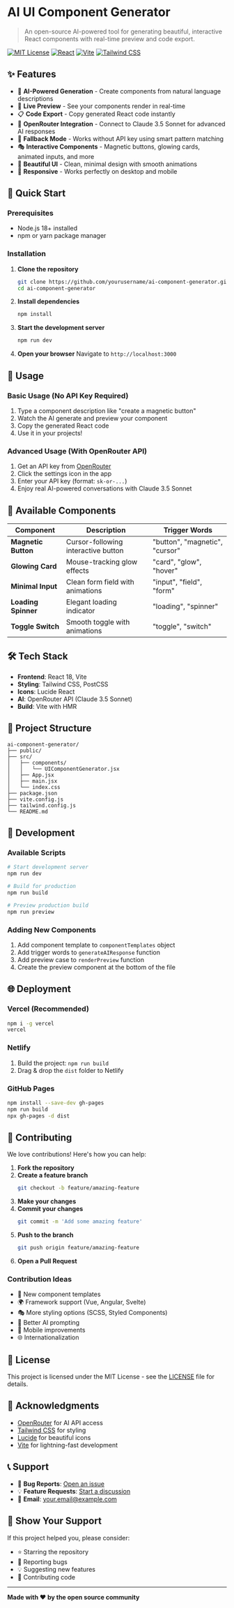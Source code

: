 # AI UI Component Generator

> An open-source AI-powered tool for generating beautiful, interactive React components with real-time preview and code export.

[![MIT License](https://img.shields.io/badge/License-MIT-green.svg)](https://choosealicense.com/licenses/mit/)
[![React](https://img.shields.io/badge/React-18.2.0-blue.svg)](https://reactjs.org/)
[![Vite](https://img.shields.io/badge/Vite-4.4.5-purple.svg)](https://vitejs.dev/)
[![Tailwind CSS](https://img.shields.io/badge/Tailwind_CSS-3.3.3-38B2AC.svg)](https://tailwindcss.com/)

## ✨ Features

- 🤖 **AI-Powered Generation** - Create components from natural language descriptions
- 🎨 **Live Preview** - See your components render in real-time
- 📋 **Code Export** - Copy generated React code instantly
- 🔌 **OpenRouter Integration** - Connect to Claude 3.5 Sonnet for advanced AI responses
- 🎯 **Fallback Mode** - Works without API key using smart pattern matching
- 🎭 **Interactive Components** - Magnetic buttons, glowing cards, animated inputs, and more
- 🎨 **Beautiful UI** - Clean, minimal design with smooth animations
- 📱 **Responsive** - Works perfectly on desktop and mobile

## 🚀 Quick Start

### Prerequisites

- Node.js 18+ installed
- npm or yarn package manager

### Installation

1. **Clone the repository**

   ```bash
   git clone https://github.com/yourusername/ai-component-generator.git
   cd ai-component-generator
   ```

2. **Install dependencies**

   ```bash
   npm install
   ```

3. **Start the development server**

   ```bash
   npm run dev
   ```

4. **Open your browser**
   Navigate to `http://localhost:3000`

## 🎯 Usage

### Basic Usage (No API Key Required)

1. Type a component description like "create a magnetic button"
2. Watch the AI generate and preview your component
3. Copy the generated React code
4. Use it in your projects!

### Advanced Usage (With OpenRouter API)

1. Get an API key from [OpenRouter](https://openrouter.ai)
2. Click the settings icon in the app
3. Enter your API key (format: `sk-or-...`)
4. Enjoy real AI-powered conversations with Claude 3.5 Sonnet

## 🧩 Available Components

| Component           | Description                         | Trigger Words                  |
| ------------------- | ----------------------------------- | ------------------------------ |
| **Magnetic Button** | Cursor-following interactive button | "button", "magnetic", "cursor" |
| **Glowing Card**    | Mouse-tracking glow effects         | "card", "glow", "hover"        |
| **Minimal Input**   | Clean form field with animations    | "input", "field", "form"       |
| **Loading Spinner** | Elegant loading indicator           | "loading", "spinner"           |
| **Toggle Switch**   | Smooth toggle with animations       | "toggle", "switch"             |

## 🛠️ Tech Stack

- **Frontend**: React 18, Vite
- **Styling**: Tailwind CSS, PostCSS
- **Icons**: Lucide React
- **AI**: OpenRouter API (Claude 3.5 Sonnet)
- **Build**: Vite with HMR

## 📁 Project Structure

```
ai-component-generator/
├── public/
├── src/
│   ├── components/
│   │   └── UIComponentGenerator.jsx
│   ├── App.jsx
│   ├── main.jsx
│   └── index.css
├── package.json
├── vite.config.js
├── tailwind.config.js
└── README.md
```

## 🔧 Development

### Available Scripts

```bash
# Start development server
npm run dev

# Build for production
npm run build

# Preview production build
npm run preview
```

### Adding New Components

1. Add component template to `componentTemplates` object
2. Add trigger words to `generateAIResponse` function
3. Add preview case to `renderPreview` function
4. Create the preview component at the bottom of the file

## 🌐 Deployment

### Vercel (Recommended)

```bash
npm i -g vercel
vercel
```

### Netlify

1. Build the project: `npm run build`
2. Drag & drop the `dist` folder to Netlify

### GitHub Pages

```bash
npm install --save-dev gh-pages
npm run build
npx gh-pages -d dist
```

## 🤝 Contributing

We love contributions! Here's how you can help:

1. **Fork the repository**
2. **Create a feature branch**
   ```bash
   git checkout -b feature/amazing-feature
   ```
3. **Make your changes**
4. **Commit your changes**
   ```bash
   git commit -m 'Add some amazing feature'
   ```
5. **Push to the branch**
   ```bash
   git push origin feature/amazing-feature
   ```
6. **Open a Pull Request**

### Contribution Ideas

- 🎨 New component templates
- 🌍 Framework support (Vue, Angular, Svelte)
- 🎭 More styling options (SCSS, Styled Components)
- 🔧 Better AI prompting
- 📱 Mobile improvements
- 🌐 Internationalization

## 📝 License

This project is licensed under the MIT License - see the [LICENSE](LICENSE) file for details.

## 🙏 Acknowledgments

- [OpenRouter](https://openrouter.ai) for AI API access
- [Tailwind CSS](https://tailwindcss.com) for styling
- [Lucide](https://lucide.dev) for beautiful icons
- [Vite](https://vitejs.dev) for lightning-fast development

## 📞 Support

- 🐛 **Bug Reports**: [Open an issue](https://github.com/yourusername/ai-component-generator/issues)
- 💡 **Feature Requests**: [Start a discussion](https://github.com/yourusername/ai-component-generator/discussions)
- 📧 **Email**: your.email@example.com

## 🌟 Show Your Support

If this project helped you, please consider:

- ⭐ Starring the repository
- 🐛 Reporting bugs
- 💡 Suggesting new features
- 🤝 Contributing code

---

**Made with ❤️ by the open source community**
